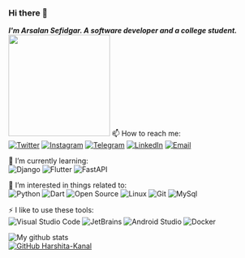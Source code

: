 ### Hi there 👋

*__I'm Arsalan Sefidgar. A software developer and a college student.__*
<img src="https://github.com/prafulla-codes/sorting-hat/blob/master/pics/hufflepuff_badge.gif" width="200px">
📫 How to reach me:<br>
[![Twitter](https://img.shields.io/badge/-Twitter-f1c40f?style=flat-square&logo=Twitter&logoColor=fff)](https://twitter.com/arsalanse)
[![Instagram](https://img.shields.io/badge/-Instagram-f1c40f?style=flat-square&logo=Instagram&logoColor=fff)](https://Instagram.com/arsalanse)
[![Telegram](https://img.shields.io/badge/-Telegram-f1c40f?style=flat-square&logo=Telegram&logoColor=fff)](https://t.me/arsalanse1)
[![LinkedIn](https://img.shields.io/badge/-LinkedIn-f1c40f?style=flat-square&logo=LinkedIn&logoColor=fff)](https://www.linkedin.com/in/arsalanse/)
[![Email](https://img.shields.io/badge/-Gmail-f1c40f?style=flat-square&logo=Gmail&logoColor=fff)](mailto:arsalan.sefidgar@gmail.com)

🌱 I’m currently learning:<br>
![Django](https://img.shields.io/badge/-Django-34495e?style=flat-square&logo=Django&logoColor=fff)
![Flutter](https://img.shields.io/badge/-Flutter-34495e?style=flat-square&logo=Flutter&logoColor=fff)
![FastAPI](https://img.shields.io/badge/-FastAPI-34495e?style=flat-square&logo=FastAPI&logoColor=fff)

🎉 I’m interested in things related to:<br>
![Python](https://img.shields.io/badge/-Python-34495e?style=flat-square&logo=Python&logoColor=fff)
![Dart](https://img.shields.io/badge/-Dart-34495e?style=flat-square&logo=Dart&logoColor=fff)
![Open Source](https://img.shields.io/badge/-Open%20Source-34495e?style=flat-square&logo=Open%20Source%20Initiative&logoColor=fff)
![Linux](https://img.shields.io/badge/-Linux-34495e?style=flat-square&logo=Linux&logoColor=fff)
![Git](https://img.shields.io/badge/-Git-34495e?style=flat-square&logo=Git&logoColor=fff)
![MySql](https://img.shields.io/badge/-MySql-34495e?style=flat-square&logo=MySql&logoColor=fff)

⚡ I like to use these  tools:<br>
![Visual Studio Code](https://img.shields.io/badge/-Visual%20Studio%20Code-34495e?style=flat-square&logo=Visual%20Studio%20Code&logoColor=fff)
![JetBrains](https://img.shields.io/badge/-JetBrains-34495e?style=flat-square&logo=JetBrains&logoColor=fff)
![Android Studio](https://img.shields.io/badge/-Android%20Studio-34495e?style=flat-square&logo=Android%20Studio&logoColor=fff)
![Docker](https://img.shields.io/badge/-Docker-34495e?style=flat-square&logo=Docker&logoColor=fff)

![My github stats](https://github-readme-stats.vercel.app/api?username=arsalanses&count_private=true&hide=stars,issues&show_icons=true)<br>
[![GitHub Harshita-Kanal](https://img.shields.io/github/followers/arsalanses?label=follow&style=social)](https://github.com/arsalanses)
